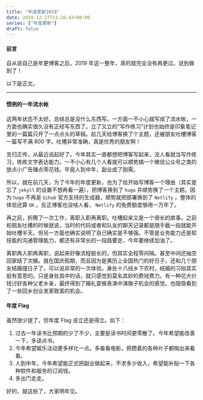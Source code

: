 ```yaml
---
title: "年度更新2019"
date: 2019-12-27T11:16:43+08:00
series: ["年度更新"]
draft: false
---
```


#### 前言

自从说自己是年更博客之后，2019 年这一整年，真的就完全没有再更过。说到做到了！

以下是正文。

---

#### 惯例的一年流水帐

这两年状态不太好。总结总是没什么东西写。一方面一不小心就写成了流水帐，一方面也确实很久没有正经写东西了。立了又立的“写作练习”计划也始终是印象笔记里的一篇篇只开了一点点头的草稿。前几天给博客换了个主题，还被朋友吐槽博客一篇写不满 800 字。吐槽非常准确，真是优秀的朋友啊！

言归正传，从最近说起好了。今年其实一直都想把博客写起来，没人看就当写作练习，练练文字表达能力。一不小心有几个人看就可以顺势搞一个微信公众号之类的放点小广告赚点零花钱。毕竟人到中年，副业成了刚需。

所以，就在前几天，为了今年的年度更新，也为了给开始写博客一个理由（其实是忘了 `jekyll` 的设置不想再看一遍），把博客换到了 `hugo` 并顺势换了一个主题。因为 `hugo` 不再是 `Gihub` 官方支持的生成器，顺势就把部署换到了 `Netlify` 。整体的体验还算 `OK` 。反正博客也没啥人看， `Netlify` 的免费额度够用一万年了。

再之前，折腾了一次工作，离职入职再离职。吐槽起来又是一个很长的故事。之前和朋友吐槽的时候就说，当时的代码或者和队友的聊天记录都是随手截一段就能开始吐槽半天。但另一方面也确实说明了自己确实是不够强。不管是业务能力还是软技能的沟通管理能力，都还有非常长的一段路要走，今年要继续加油了。

离职再入职再离职，说起来好像流程挺长的，但其实全程零间隔。甚至中间还抽空回家结了次婚。就在国庆假期，而且因为是黄历上全国热门的好日子，还和几个朋友结婚撞日子了，可以说非常的一次体验。身处十八线乡下农村，结婚的习俗其实挺有意思的。只是身处其中的话，就只感觉到莫名其妙的费钱费力。有一种花大价钱讨好各种父老乡亲，最终得到了婚礼耍猴表演中演猴子机会的感觉。也隐隐看到了一些回乡创业发家致富的机会。

#### 年度 Flag

虽然很少提了，但年度 Flag 该立还是得立。如下：

1. 过去一年读书比预期的少了不少，主要是读书时间更零散了。今年希望能改善一下，多读点书。
2. 今年希望娱乐活动更多样化一点。多看看电影，把攒着的各种片子都掏出来看看。
3. 人到中年，今年希望能正式把副业做起来，不求多少收入，希望能补贴一下各种软件和服务的订阅钱。
4. 多出门走走。

好的，就这些了，大家明年见。

